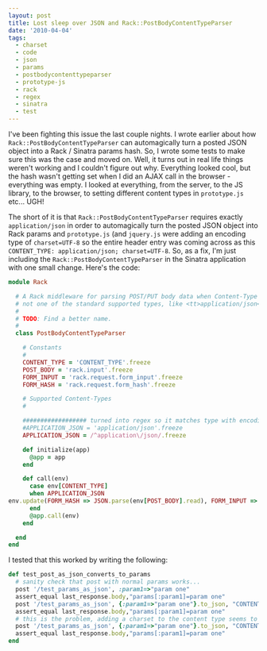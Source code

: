 ```yaml
---
layout: post
title: Lost sleep over JSON and Rack::PostBodyContentTypeParser
date: '2010-04-04'
tags:
  - charset
  - code
  - json
  - params
  - postbodycontenttypeparser
  - prototype-js
  - rack
  - regex
  - sinatra
  - test
---
```


I've been fighting this issue the last couple nights. I wrote earlier about how `Rack::PostBodyContentTypeParser` can automagically turn a posted JSON object into a Rack / Sinatra params hash. So, I wrote some tests to make sure this was the case and moved on. Well, it turns out in real life things weren't working and I couldn't figure out why. Everything looked cool, but the hash wasn't getting set when I did an AJAX call in the browser - everything was empty. I looked at everything, from the server, to the JS library, to the browser, to setting different content types in `prototype.js` etc... UGH!

The short of it is that `Rack::PostBodyContentTypeParser` requires exactly `application/json` in order to automagically turn the posted JSON object into Rack params and `prototype.js` (and `jquery.js` were adding an encoding type of `charset=UTF-8` so the entire header entry was coming across as this `CONTENT_TYPE: application/json; charset=UTF-8`. So, as a fix, I'm just including the `Rack::PostBodyContentTypeParser` in the Sinatra application with one small change. Here's the code:

```ruby
module Rack

  # A Rack middleware for parsing POST/PUT body data when Content-Type is
  # not one of the standard supported types, like <tt>application/json</tt>.
  #
  # TODO: Find a better name.
  #
  class PostBodyContentTypeParser

    # Constants
    #
    CONTENT_TYPE = 'CONTENT_TYPE'.freeze
    POST_BODY = 'rack.input'.freeze
    FORM_INPUT = 'rack.request.form_input'.freeze
    FORM_HASH = 'rack.request.form_hash'.freeze

    # Supported Content-Types
    #

    ################## turned into regex so it matches type with encoding data...
    #APPLICATION_JSON = 'application/json'.freeze
    APPLICATION_JSON = /^application\/json/.freeze

    def initialize(app)
      @app = app
    end

    def call(env)
      case env[CONTENT_TYPE]
      when APPLICATION_JSON
env.update(FORM_HASH => JSON.parse(env[POST_BODY].read), FORM_INPUT => env[POST_BODY])
      end
      @app.call(env)
    end

  end
end
```

I tested that this worked by writing the following:

```ruby
def test_post_as_json_converts_to_params
  # sanity check that post with normal params works...
  post '/test_params_as_json', :param1=>"param one"
  assert_equal last_response.body,"params[:param1]=param one"
  post '/test_params_as_json', {:param1=>"param one"}.to_json, "CONTENT_TYPE"=>"application/json"
  assert_equal last_response.body,"params[:param1]=param one"
  # this is the problem, adding a charset to the content type seems to breaks rack-contrib/post_body_content_type_parser.rb
  post '/test_params_as_json', {:param1=>"param one"}.to_json, "CONTENT_TYPE"=>"application/json; charset=UTF-8"
  assert_equal last_response.body,"params[:param1]=param one"
end
```
